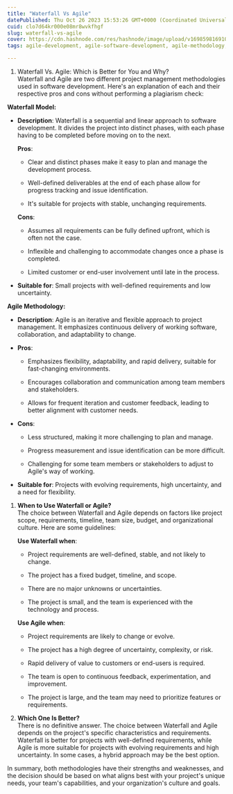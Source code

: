 ```yaml
---
title: "Waterfall Vs Agile"
datePublished: Thu Oct 26 2023 15:53:26 GMT+0000 (Coordinated Universal Time)
cuid: clo7d64kr000e08mr8wvkfhgf
slug: waterfall-vs-agile
cover: https://cdn.hashnode.com/res/hashnode/image/upload/v1698598169109/4ff6e284-7dca-4a13-a5ea-349abbd8ac54.png
tags: agile-development, agile-software-development, agile-methodology, waterfall-methodology, waterfallmodel

---
```


1. Waterfall Vs. Agile: Which is Better for You and Why?  
    Waterfall and Agile are two different project management methodologies used in software development. Here's an explanation of each and their respective pros and cons without performing a plagiarism check:
    

**Waterfall Model:**

* **Description**: Waterfall is a sequential and linear approach to software development. It divides the project into distinct phases, with each phase having to be completed before moving on to the next.
    
    **Pros**:
    
    * Clear and distinct phases make it easy to plan and manage the development process.
        
    * Well-defined deliverables at the end of each phase allow for progress tracking and issue identification.
        
    * It's suitable for projects with stable, unchanging requirements.
        
    
    **Cons**:
    
    * Assumes all requirements can be fully defined upfront, which is often not the case.
        
    * Inflexible and challenging to accommodate changes once a phase is completed.
        
    * Limited customer or end-user involvement until late in the process.
        
* **Suitable for**: Small projects with well-defined requirements and low uncertainty.
    

**Agile Methodology:**

* **Description**: Agile is an iterative and flexible approach to project management. It emphasizes continuous delivery of working software, collaboration, and adaptability to change.
    
* **Pros**:
    
    * Emphasizes flexibility, adaptability, and rapid delivery, suitable for fast-changing environments.
        
    * Encourages collaboration and communication among team members and stakeholders.
        
    * Allows for frequent iteration and customer feedback, leading to better alignment with customer needs.
        
* **Cons**:
    
    * Less structured, making it more challenging to plan and manage.
        
    * Progress measurement and issue identification can be more difficult.
        
    * Challenging for some team members or stakeholders to adjust to Agile's way of working.
        
* **Suitable for**: Projects with evolving requirements, high uncertainty, and a need for flexibility.
    

1. **When to Use Waterfall or Agile?**  
    The choice between Waterfall and Agile depends on factors like project scope, requirements, timeline, team size, budget, and organizational culture. Here are some guidelines:
    
    **Use Waterfall when**:
    
    * Project requirements are well-defined, stable, and not likely to change.
        
    * The project has a fixed budget, timeline, and scope.
        
    * There are no major unknowns or uncertainties.
        
    * The project is small, and the team is experienced with the technology and process.
        
    
    **Use Agile when**:
    
    * Project requirements are likely to change or evolve.
        
    * The project has a high degree of uncertainty, complexity, or risk.
        
    * Rapid delivery of value to customers or end-users is required.
        
    * The team is open to continuous feedback, experimentation, and improvement.
        
    * The project is large, and the team may need to prioritize features or requirements.
        
2. **Which One Is Better?**  
    There is no definitive answer. The choice between Waterfall and Agile depends on the project's specific characteristics and requirements. Waterfall is better for projects with well-defined requirements, while Agile is more suitable for projects with evolving requirements and high uncertainty. In some cases, a hybrid approach may be the best option.
    

In summary, both methodologies have their strengths and weaknesses, and the decision should be based on what aligns best with your project's unique needs, your team's capabilities, and your organization's culture and goals.